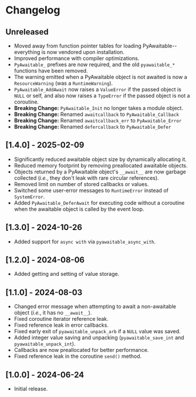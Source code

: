 # Changelog

## Unreleased

- Moved away from function pointer tables for loading PyAwaitable--everything is now vendored upon installation.
- Improved performance with compiler optimizations.
- `PyAwaitable_` prefixes are now required, and the old `pyawaitable_*` functions have been removed.
- The warning emitted when a PyAwaitable object is not awaited is now a `ResourceWarning` (was a `RuntimeWarning`).
- `PyAwaitable_AddAwait` now raises a `ValueError` if the passed object is `NULL` or self, and also now raises a `TypeError` if the passed object is not a coroutine.
- **Breaking Change:** `PyAwaitable_Init` no longer takes a module object.
- **Breaking Change:** Renamed `awaitcallback` to `PyAwaitable_Callback`
- **Breaking Change:** Renamed `awaitcallback_err` to `PyAwaitable_Error`
- **Breaking Change:** Renamed `defercallback` to `PyAwaitable_Defer`

## [1.4.0] - 2025-02-09

- Significantly reduced awaitable object size by dynamically allocating it.
- Reduced memory footprint by removing preallocated awaitable objects.
- Objects returned by a PyAwaitable object's `__await__` are now garbage collected (*i.e.*, they don't leak with rare circular references).
- Removed limit on number of stored callbacks or values.
- Switched some user-error messages to `RuntimeError` instead of `SystemError`.
- Added `PyAwaitable_DeferAwait` for executing code without a coroutine when the awaitable object is called by the event loop.

## [1.3.0] - 2024-10-26

- Added support for `async with` via `pyawaitable_async_with`.

## [1.2.0] - 2024-08-06

- Added getting and setting of value storage.

## [1.1.0] - 2024-08-03

- Changed error message when attempting to await a non-awaitable object (*i.e.*, it has no `__await__`).
- Fixed coroutine iterator reference leak.
- Fixed reference leak in error callbacks.
- Fixed early exit of `pyawaitable_unpack_arb` if a `NULL` value was saved.
- Added integer value saving and unpacking (`pyawaitable_save_int` and `pyawaitable_unpack_int`).
- Callbacks are now preallocated for better performance.
- Fixed reference leak in the coroutine `send()` method.

## [1.0.0] - 2024-06-24

- Initial release.
